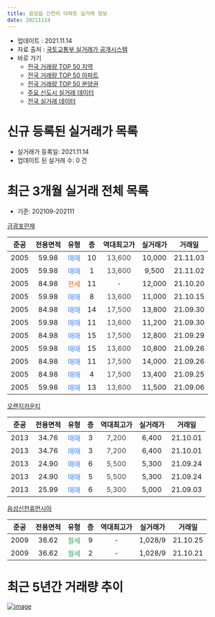```yaml
---
title: 음성읍 신천리 아파트 실거래 정보
date: 20211114
---
```


* 업데이트 : 2021.11.14
* 자료 출처 : [국토교통부 실거래가 공개시스템](http://rt.molit.go.kr)
* 바로 가기
    * [전국 거래량 TOP 50 지역](https://apt-info.github.io/apt-trade-info/tr)
    * [전국 거래량 TOP 50 아파트](https://apt-info.github.io/apt-trade-info/ta)
    * [전국 거래량 TOP 50 분양권](https://apt-info.github.io/apt-trade-info/tb)
    * [주요 신도시 실거래 데이터](https://apt-info.github.io/apt-trade-info/newtown)
    * [전국 실거래 데이터](https://apt-info.github.io/apt-trade-info/all)



<script async src="https://pagead2.googlesyndication.com/pagead/js/adsbygoogle.js"></script>
<!-- 기본광고 -->
<ins class="adsbygoogle"
     style="display:block"
     data-ad-client="ca-pub-1142216861245946"
     data-ad-slot="4805727019"
     data-ad-format="auto"
     data-full-width-responsive="true"></ins>
<script>
     (adsbygoogle = window.adsbygoogle || []).push({});
</script>


# 신규 등록된 실거래가 목록

* 실거래가 등록일: 2021.11.14
* 업데이트 된 실거래 수: 0 건




<script async src="https://pagead2.googlesyndication.com/pagead/js/adsbygoogle.js"></script>
<!-- 기본광고 -->
<ins class="adsbygoogle"
     style="display:block"
     data-ad-client="ca-pub-1142216861245946"
     data-ad-slot="4805727019"
     data-ad-format="auto"
     data-full-width-responsive="true"></ins>
<script>
     (adsbygoogle = window.adsbygoogle || []).push({});
</script>


# 최근 3개월 실거래 전체 목록
* 기준: 202109-202111


[금광포란재](https://search.naver.com/search.naver?query=%EA%B8%88%EA%B4%91%ED%8F%AC%EB%9E%80%EC%9E%AC)

|준공|전용면적|유형|층|역대최고가|실거래가|거래일|
|:---:|:---:|:---:|:---:|:---:|:---:|:---:|
|2005|59.98|<span style="color:#4285F3">매매</span>|10|<span style="color:#444444">13,600</span>|10,000|21.11.03|
|2005|59.98|<span style="color:#4285F3">매매</span>|1|<span style="color:#444444">13,600</span>|9,500|21.11.02|
|2005|84.98|<span style="color:#FF5A00">전세</span>|11|<span style="color:#444444">-</span>|12,000|21.10.20|
|2005|59.98|<span style="color:#4285F3">매매</span>|8|<span style="color:#444444">13,600</span>|11,000|21.10.15|
|2005|84.98|<span style="color:#4285F3">매매</span>|14|<span style="color:#444444">17,500</span>|13,800|21.09.30|
|2005|59.98|<span style="color:#4285F3">매매</span>|11|<span style="color:#444444">13,600</span>|11,200|21.09.30|
|2005|84.98|<span style="color:#4285F3">매매</span>|15|<span style="color:#444444">17,500</span>|12,800|21.09.29|
|2005|59.98|<span style="color:#4285F3">매매</span>|15|<span style="color:#444444">13,600</span>|10,800|21.09.26|
|2005|84.98|<span style="color:#4285F3">매매</span>|11|<span style="color:#444444">17,500</span>|14,000|21.09.26|
|2005|84.98|<span style="color:#4285F3">매매</span>|4|<span style="color:#444444">17,500</span>|13,400|21.09.25|
|2005|59.98|<span style="color:#4285F3">매매</span>|13|<span style="color:#444444">13,600</span>|11,500|21.09.06|

[오랜지카운티](https://search.naver.com/search.naver?query=%EC%98%A4%EB%9E%9C%EC%A7%80%EC%B9%B4%EC%9A%B4%ED%8B%B0)

|준공|전용면적|유형|층|역대최고가|실거래가|거래일|
|:---:|:---:|:---:|:---:|:---:|:---:|:---:|
|2013|34.76|<span style="color:#4285F3">매매</span>|3|<span style="color:#444444">7,200</span>|6,400|21.10.01|
|2013|34.76|<span style="color:#4285F3">매매</span>|3|<span style="color:#444444">7,200</span>|6,400|21.10.01|
|2013|24.90|<span style="color:#4285F3">매매</span>|6|<span style="color:#444444">5,500</span>|5,300|21.09.24|
|2013|24.90|<span style="color:#4285F3">매매</span>|5|<span style="color:#444444">5,500</span>|5,300|21.09.24|
|2013|25.99|<span style="color:#4285F3">매매</span>|6|<span style="color:#444444">5,300</span>|5,000|21.09.03|

[음성신천휴먼시아](https://search.naver.com/search.naver?query=%EC%9D%8C%EC%84%B1%EC%8B%A0%EC%B2%9C%ED%9C%B4%EB%A8%BC%EC%8B%9C%EC%95%84)

|준공|전용면적|유형|층|역대최고가|실거래가|거래일|
|:---:|:---:|:---:|:---:|:---:|:---:|:---:|
|2009|36.62|<span style="color:#34A853">월세</span>|9|<span style="color:#444444">-</span>|1,028/9|21.10.25|
|2009|36.62|<span style="color:#34A853">월세</span>|2|<span style="color:#444444">-</span>|1,028/9|21.10.21|



<script async src="https://pagead2.googlesyndication.com/pagead/js/adsbygoogle.js"></script>
<!-- 기본광고 -->
<ins class="adsbygoogle"
     style="display:block"
     data-ad-client="ca-pub-1142216861245946"
     data-ad-slot="4805727019"
     data-ad-format="auto"
     data-full-width-responsive="true"></ins>
<script>
     (adsbygoogle = window.adsbygoogle || []).push({});
</script>


# 최근 5년간 거래량 추이


<div style="width:100%;">
    <canvas id="deal_progress" height="200"></canvas>
</div>

<script>
new Chart(document.getElementById("deal_progress"), {
    type: 'line',
    data: {
        labels: ['16.01','16.02','16.03','16.04','16.05','16.06','16.07','16.08','16.09','16.10','16.11','16.12','17.01','17.02','17.03','17.04','17.05','17.06','17.07','17.08','17.09','17.10','17.11','17.12','18.01','18.02','18.03','18.04','18.05','18.06','18.07','18.08','18.09','18.10','18.11','18.12','19.01','19.02','19.03','19.04','19.05','19.06','19.07','19.08','19.09','19.10','19.11','19.12','20.01','20.02','20.03','20.04','20.05','20.06','20.07','20.08','20.09','20.10','20.11','20.12','21.01','21.02','21.03','21.04','21.05','21.06','21.07','21.08','21.09','21.10','21.11'],
        datasets: [{
            label: '매매/분양권',
            data: [13,3,6,5,6,7,4,5,9,4,8,2,3,6,9,6,2,1,11,3,9,7,6,4,0,5,3,2,3,7,0,5,5,4,5,1,5,0,6,1,3,4,1,4,5,8,1,1,5,6,3,3,5,2,5,9,5,2,6,7,7,6,11,8,9,5,8,9,10,3,2],
            borderColor: "rgba(66, 133, 243, 1)",
            backgroundColor: "rgba(66, 133, 243, 0.05)",
            borderWidth: 1,
            pointRadius: 0,
            fill: false,
            lineTension: 0
        },{
            label: '전/월세',
            data: [6,10,3,2,5,3,1,3,4,5,4,3,5,6,4,4,4,3,2,3,7,5,5,1,7,5,4,7,1,7,5,5,2,0,4,3,3,5,3,6,0,2,4,3,1,1,3,2,3,1,5,2,3,7,2,0,2,2,4,2,3,1,3,3,3,0,3,2,0,3,0],
            borderColor: "rgba(255, 90, 0, 1)",
            backgroundColor: "rgba(255, 90, 0, 0.05)",
            borderWidth: 1,
            pointRadius: 0,
            fill: false,
            lineTension: 0
        },{
            label: '합계',
            data: [19,13,9,7,11,10,5,8,13,9,12,5,8,12,13,10,6,4,13,6,16,12,11,5,7,10,7,9,4,14,5,10,7,4,9,4,8,5,9,7,3,6,5,7,6,9,4,3,8,7,8,5,8,9,7,9,7,4,10,9,10,7,14,11,12,5,11,11,10,6,2],
            borderColor: "rgba(0, 0, 0, 1)",
            backgroundColor: "rgba(0, 0, 0, 0.03)",
            borderWidth: 0.1,
            pointRadius: 0,
            fill: true,
            lineTension: 0
        }
        ]
    },
    options: {
        responsive: true,
        title: {
            display: false
        },
        tooltips: {
            mode: 'index',
            intersect: false
        },
        hover: {
            mode: 'nearest',
            intersect: true
        },
        scales: {
            xAxes: [{
                display: true,
                scaleLabel: {
                    display: true,
                    labelString: '년/월'
                }
            }],
            yAxes: [{
                display: true,
                ticks: {
                    suggestedMin: 0,
                },
                scaleLabel: {
                    display: true,
                    labelString: '실거래 수'
                }
            }]
        }
    }
});

</script>


[![image](https://apt-info.github.io/images/2020-01-03-apt-trade-info/1024x500.png)](https://play.google.com/store/apps/details?id=com.aptinfo.apttradeinfo)

